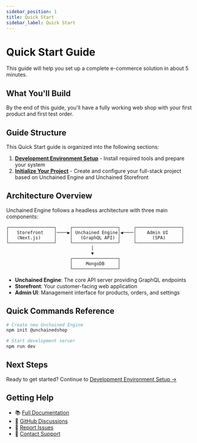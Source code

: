 ```yaml
---
sidebar_position: 1
title: Quick Start
sidebar_label: Quick Start
---
```


# Quick Start Guide

This guide will help you set up a complete e-commerce solution in about 5 minutes.

## What You'll Build

By the end of this guide, you'll have a fully working web shop with your first product and first test order.

## Guide Structure

This Quick Start guide is organized into the following sections:

1. **[Development Environment Setup](./setup-environment)** - Install required tools and prepare your system
2. **[Initialize Your Project](./run-local)** - Create and configure your full-stack project based on Unchained Engine and Unchained Storefront

## Architecture Overview

Unchained Engine follows a headless architecture with three main components:

```
┌─────────────────┐     ┌─────────────────┐     ┌─────────────────┐
│   Storefront    │────▶│ Unchained Engine│◀────│    Admin UI     │
│   (Next.js)     │     │   (GraphQL API) │     │      (SPA)      │
└─────────────────┘     └─────────────────┘     └─────────────────┘
                                │
                                ▼
                        ┌─────────────────┐
                        │     MongoDB     │
                        └─────────────────┘
```

- **Unchained Engine**: The core API server providing GraphQL endpoints
- **Storefront**: Your customer-facing web application
- **Admin UI**: Management interface for products, orders, and settings

## Quick Commands Reference

```bash
# Create new Unchained Engine
npm init @unchainedshop

# Start development server
npm run dev
```

## Next Steps

Ready to get started? Continue to [Development Environment Setup →](./setup-environment)

## Getting Help

- 📚 [Full Documentation](/)
- 💬 [GitHub Discussions](https://github.com/unchainedshop/unchained/discussions)
- 🐛 [Report Issues](https://github.com/unchainedshop/unchained/issues)
- 📧 [Contact Support](mailto:support@unchained.shop)